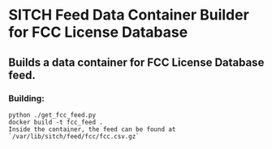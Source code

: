 # SITCH Feed Data Container Builder for FCC License Database

## Builds a data container for FCC License Database feed.

### Building:

```
python ./get_fcc_feed.py
docker build -t fcc_feed .
Inside the container, the feed can be found at
`/var/lib/sitch/feed/fcc/fcc.csv.gz`
```
